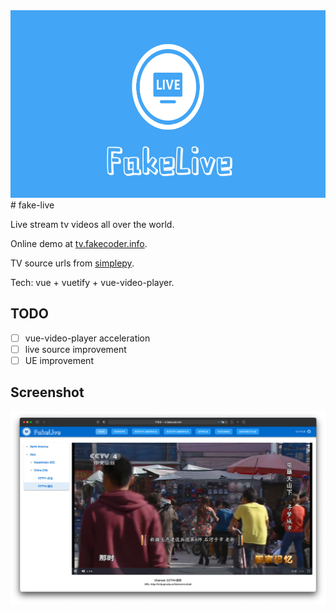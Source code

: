 <div align=center>
<img src="./src/assets/fakelive-bg-blue.png" width="600" height="300"/>
</div>
# fake-live

Live stream tv videos all over the world.

Online demo at [tv.fakecoder.info](http://tv.fakecoder.info).

TV source urls from [simplepy](https://github.com/cnzbpy/simplepy/blob/master/CPlayer/CPlayerlist.txt).

Tech: vue + vuetify + vue-video-player.


## TODO

- [ ] vue-video-player acceleration
- [ ] live source improvement
- [ ] UE improvement

## Screenshot

<img src="./screenshots/1.png" />
